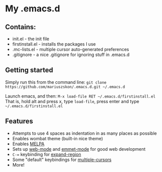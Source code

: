 # My .emacs.d

## Contains:
* init.el - the init file
* firstinstall.el - installs the packages I use
* .mc-lists.el - multiple cursor auto-generated preferences
* .gitignore - a nice .gitignore for ignoring stuff in .emacs.d

## Getting started
Simply run this from the command line:
`git clone https://github.com/mariuszskon/.emacs.d.git ~/.emacs.d`

Launch emacs, and then:
`M-x load-file RET ~/.emacs.d/firstinstall.el`
That is, hold alt and press x, type `load-file`, press enter and type `~/.emacs.d/firstinstall.el`

## Features
* Attempts to use 4 spaces as indentation in as many places as possible
* Enables wombat theme (built-in nice theme)
* Enables [MELPA](http://melpa.org/)
* Sets up [web-mode](https://github.com/fxbois/web-mode) and [emmet-mode](https://github.com/smihica/emmet-mode) for good web development
* `C-=` keybinding for [expand-region](https://github.com/magnars/expand-region.el)
* Some "default" keybindings for [multiple-cursors](https://github.com/magnars/multiple-cursors.el)
* More!

